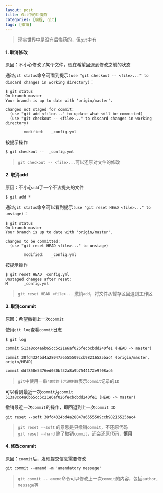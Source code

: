 ```yaml
---
layout: post
title: Git中的后悔药
categories: [编程, git]
tags: [撤销]
---
```



> 现实世界中是没有后悔药的，但`git`中有

#### 1. 取消修改
原因：不小心修改了某个文件，现在希望回退到修改之前的状态

通过`git status`命令可看到提示`(use "git checkout -- <file>..." to discard changes in working directory)`：
```
$ git status
On branch master
Your branch is up to date with 'origin/master'.

Changes not staged for commit:
  (use "git add <file>..." to update what will be committed)
  (use "git checkout -- <file>..." to discard changes in working directory)

        modified:   _config.yml

```

按提示操作
```
$ git checkout --  _config.yml
```

> `git checkout -- <file>...`可以还原对文件的修改

#### 2. 取消add

原因：不小心`add`了一个不该提交的文件
```
$ git add *
```

通过`git status`命令可以看到提示`(use "git reset HEAD <file>..." to unstage)`：
```
$ git status
On branch master
Your branch is up to date with 'origin/master'.

Changes to be committed:
  (use "git reset HEAD <file>..." to unstage)

        modified:   _config.yml

```

按提示操作
```
$ git reset HEAD _config.yml
Unstaged changes after reset:
M       _config.yml

```

> `git reset HEAD <file>...` 撤销`add`，将文件从暂存区回退到工作区 

#### 3. 取消commit

原因：希望撤销上一次`commit`

使用`git log`查看`commit`日志
```
$ git log

commit 513a8cc4a6b65cc5c21e6af026fecbcbdd240fe1 (HEAD -> master)

commit 38fd4324bd4a28047a6555509ccb98216525bac4 (origin/master, origin/HEAD)

commit ddf858e5376ed030bf32a8a9b7544172e9f08ac6

```

> `git`中使用一串`40位的十六进制数`表示`commit`记录的`ID`

可以看到最近一次`commit`为`commit 513a8cc4a6b65cc5c21e6af026fecbcbdd240fe1 (HEAD -> master)`

撤销最近一次`commit`的操作，即回退到上一次`commit ID`
```
git reset --soft 38fd4324bd4a28047a6555509ccb98216525bac4
```

> `git reset --soft` 的意思是只撤销`commit`，不还原代码   
> `git reset --hard` 除了撤销`commit`，还会还原代码，**慎用**

#### 4. 修改commit
原因：`commit`后，发现提交信息需要修改

```
git commit --amend -m 'amendatory message'
```

> `git commit -- amend`命令可以修改上一次`commit`的内容，包括`author, message`等